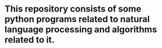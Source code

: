 # This repository consists of some python programs related to natural language processing and algorithms related to it.

